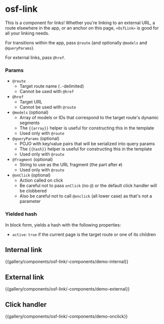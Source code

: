 # osf-link

This is a component for links! Whether you're linking to an external URL, a
route elsewhere in the app, or an anchor on this page, `<OsfLink>` is
good for all your linking needs.

For transitions within the app, pass `@route` (and optionally `@models` and `@queryParams`).

For external links, pass `@href`.

### Params
* `@route`
    * Target route name (`.`-delimited)
    * Cannot be used with `@href`
* `@href`
    * Target URL
    * Cannot be used with `@route`
* `@models` (optional)
    * Array of models or IDs that correspond to the target route's dynamic segments
    * The `{{array}}` helper is useful for constructing this in the template
    * Used only with `@route`
* `@queryParams` (optional)
    * POJO with key/value pairs that will be serialized into query params
    * The `{{hash}}` helper is useful for constructing this in the template
    * Used only with `@route`
* `@fragment` (optional)
    * String to use as the URL fragment (the part after `#`)
    * Used only with `@route`
* `@onClick` (optional)
    * Action called on click
    * Be careful not to pass `onClick` (no `@`) or the default click handler will be clobbered
    * Also be careful not to call `@onclick` (all lower case) as that's not a parameter

### Yielded hash
In block form, yields a hash with the following properties:
* `active`: `true` if the current page is the target route or one of its children

## Internal link
{{gallery/components/osf-link/-components/demo-internal}}

## External link
{{gallery/components/osf-link/-components/demo-external}}

## Click handler
{{gallery/components/osf-link/-components/demo-onclick}}
